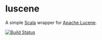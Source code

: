 # luscene

A simple [Scala](http://www.scala-lang.org/) wrapper for [Apache Lucene](http://lucene.apache.org/core/).

[![Build Status](https://travis-ci.org/martinblech/luscene.png?branch=master)](https://travis-ci.org/martinblech/luscene)

